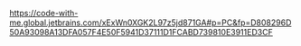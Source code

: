 https://code-with-me.global.jetbrains.com/xExWn0XGK2L97z5jd871GA#p=PC&fp=D808296D50A93098A13DFA057F4E50F5941D37111D1FCABD739810E3911ED3CF
